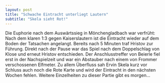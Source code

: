 ```yaml
---
layout: post
title: "Schwache Eintracht unterliegt Lautern"
subtitle: "Skela sieht Rot!"
---
```


Die Euphorie nach dem Auswärtssieg in Mönchengladbach war verfrüht: Nach dem klaren 1:3 gegen Kaiserslautern ist die Eintracht wieder auf dem Boden der Tatsachen angelangt. Bereits nach 5 Minuten traf Hristov zur Führung. Direkt nach der Pause war das Spiel nach dem Doppelschlag von Klose und erneut Hristov entschieden. Der Anschlusstreffer von Beierle fiel erst in der Nachspielzeit und war ein Abstauber nach einem von Frommer verschossenen Elfmeter. Zu allem Überfluss sah Ervin Skela kurz vor Schluss auch noch die Rote Karte und wird der Eintracht in den nächsten Wochen fehlen. Weitere Einzelheiten zu dieser Partie gibt es morgen...



